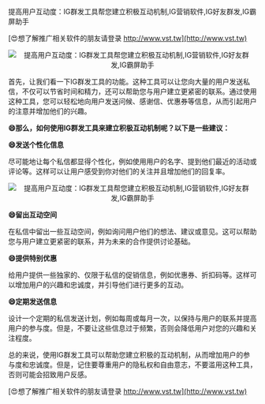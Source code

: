提高用户互动度：IG群发工具帮您建立积极互动机制,IG营销软件,IG好友群发,IG霸屏助手

[😍想了解推广相关软件的朋友请登录 http://www.vst.tw](http://www.vst.tw)

 <center><img src="https://vst.tw/MP4/tuiguang/png/4.png" alt="提高用户互动度：IG群发工具帮您建立积极互动机制,IG营销软件,IG好友群发,IG霸屏助手"></center>

首先，让我们看一下IG群发工具的功能。这种工具可以让您向大量的用户发送私信，不仅可以节省时间和精力，还可以帮助您与用户建立更紧密的联系。通过使用这种工具，您可以轻松地向用户发送问候、感谢信、优惠券等信息，从而引起用户的注意并增加他们的兴趣。

**😄那么，如何使用IG群发工具来建立积极互动机制呢？以下是一些建议：**

**😄发送个性化信息**

尽可能地让每个私信都显得个性化，例如使用用户的名字、提到他们最近的活动或评论等。这样可以让用户感受到你对他们的关注并且增加他们的回复率。

 <center><img src="https://vst.tw/MP4/tuiguang/png/8.png" alt="提高用户互动度：IG群发工具帮您建立积极互动机制,IG营销软件,IG好友群发,IG霸屏助手"></center>

**😄留出互动空间**

在私信中留出一些互动空间，例如询问用户他们的想法、建议或意见。这可以帮助您与用户建立更紧密的联系，并为未来的合作提供讨论基础。

**😄提供特别优惠**

给用户提供一些独家的、仅限于私信的促销信息，例如优惠券、折扣码等。这样可以增加用户的兴趣和忠诚度，并引导他们进行更多的互动。

**😄定期发送信息**

设计一个定期的私信发送计划，例如每周或每月一次，以保持与用户的联系并提高用户的参与度。但是，不要让这些信息过于频繁，否则会降低用户对您的兴趣和关注程度。

总的来说，使用IG群发工具可以帮助您建立积极的互动机制，从而增加用户的参与度和忠诚度。但是，记住要尊重用户的隐私权和自由意志，不要滥用这种工具，否则可能会招致用户反感。

[😍想了解推广相关软件的朋友请登录 http://www.vst.tw](http://www.vst.tw)



